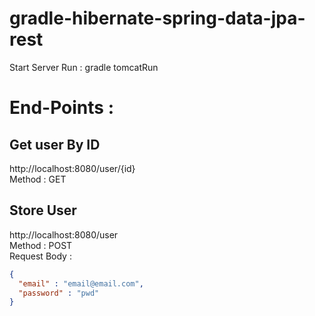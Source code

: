 # gradle-hibernate-spring-data-jpa-rest

Start Server Run : 
gradle tomcatRun

# End-Points : 

## Get user By ID  <br />
http://localhost:8080/user/{id}  <br />
Method : GET  <br />


## Store User
http://localhost:8080/user <br />
Method : POST <br />
Request Body : <br />
```json
{
  "email" : "email@email.com",
  "password" : "pwd"
}
```
